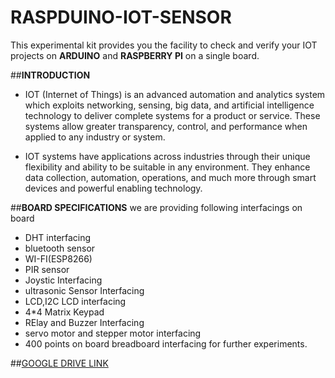 # RASPDUINO-IOT-SENSOR

This experimental kit provides you the facility to check and verify your IOT projects on **ARDUINO** and **RASPBERRY PI** on a single board.

##**INTRODUCTION**

* IOT (Internet of Things) is an advanced automation and analytics system which exploits networking, sensing, big data, and artificial intelligence technology to deliver complete systems for a product or service. These systems allow greater transparency, control, and performance when applied to any industry or system.

* IOT systems have applications across industries through their unique flexibility and ability to be suitable in any environment. They enhance data collection, automation, operations, and much more through smart devices and powerful enabling technology.

##**BOARD SPECIFICATIONS**
 we are providing following interfacings on board
* DHT interfacing
* bluetooth sensor
* WI-FI(ESP8266)
* PIR sensor
* Joystic Interfacing
* ultrasonic Sensor Interfacing
* LCD,I2C LCD interfacing
* 4*4 Matrix Keypad
* RElay and Buzzer Interfacing
* servo motor and stepper motor interfacing
* 400 points on board breadboard interfacing for further experiments.


##[GOOGLE DRIVE LINK](https://drive.google.com/file/d/17AKoKvmOfb26LWJAPuifU5B-RI3DSGVX/view?usp=sharing)
